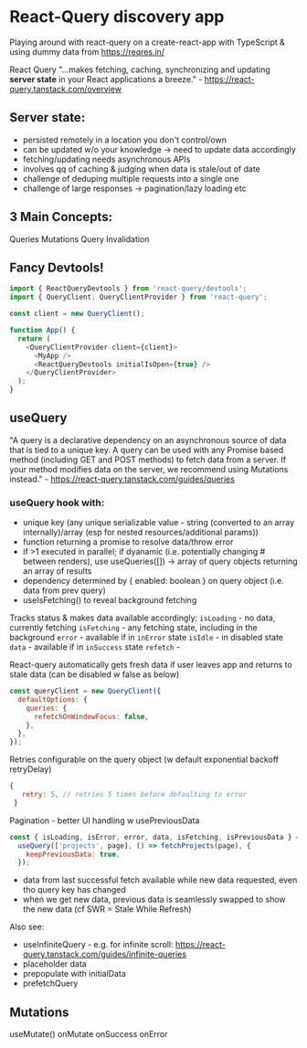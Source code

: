 # React-Query discovery app

Playing around with react-query on a create-react-app with TypeScript & using dummy data from https://reqres.in/

React Query "...makes fetching, caching, synchronizing and updating **server state** in your React applications a breeze." - https://react-query.tanstack.com/overview

## Server state:

- persisted remotely in a location you don't control/own
- can be updated w/o your knowledge -> need to update data accordingly
- fetching/updating needs asynchronous APIs
- involves qq of caching & judging when data is stale/out of date
- challenge of deduping multiple requests into a single one
- challenge of large responses -> pagination/lazy loading etc

## 3 Main Concepts:

Queries
Mutations
Query Invalidation

## Fancy Devtools!

```javascript
import { ReactQueryDevtools } from 'react-query/devtools';
import { QueryClient, QueryClientProvider } from 'react-query';

const client = new QueryClient();

function App() {
  return (
    <QueryClientProvider client={client}>
      <MyApp />
      <ReactQueryDevtools initialIsOpen={true} />
    </QueryClientProvider>
  );
}
```

## useQuery

"A query is a declarative dependency on an asynchronous source of data that is tied to a unique key. A query can be used with any Promise based method (including GET and POST methods) to fetch data from a server. If your method modifies data on the server, we recommend using Mutations instead." - https://react-query.tanstack.com/guides/queries

### useQuery hook with:

- unique key (any unique serializable value - string (converted to an array internally)/array (esp for nested resources/additional params))
- function returning a promise to resolve data/throw error
- if >1 executed in parallel; if dyanamic (i.e. potentially changing # between renders), use useQueries([]) -> array of query objects returning an array of results
- dependency determined by { enabled: boolean } on query object (i.e. data from prev query)
- useIsFetching() to reveal background fetching

Tracks status & makes data available accordingly:
`isLoading` - no data, currently fetching
`isFetching` - any fetching state, including in the background
`error` - available if in `inError` state
`isIdle` - in disabled state
`data` - available if in `inSuccess` state
`refetch` -

React-query automatically gets fresh data if user leaves app and returns to stale data (can be disabled w false as below)

```javascript
const queryClient = new QueryClient({
  defaultOptions: {
    queries: {
      refetchOnWindowFocus: false,
    },
  },
});
```

Retries configurable on the query object (w default exponential backoff retryDelay)

```javascript
{
   retry: 5, // retries 5 times before defaulting to error
 }
```

Pagination - better UI handling w usePreviousData

```javascript
const { isLoading, isError, error, data, isFetching, isPreviousData } =
  useQuery(['projects', page], () => fetchProjects(page), {
    keepPreviousData: true,
  });
```

- data from last successful fetch available while new data requested, even tho query key has changed
- when we get new data, previous data is seamlessly swapped to show the new data (cf SWR = Stale While Refresh)

Also see:

- useInfiniteQuery - e.g. for infinite scroll: https://react-query.tanstack.com/guides/infinite-queries
- placeholder data
- prepopulate with initialData
- prefetchQuery

## Mutations

useMutate()
onMutate
onSuccess
onError
